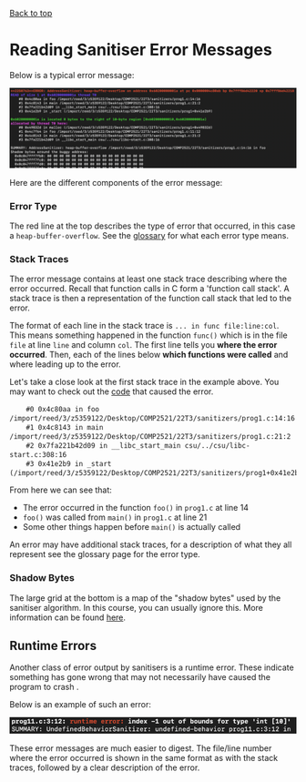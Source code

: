 [Back to top](README.md)

# Reading Sanitiser Error Messages

Below is a typical error message:

![error message](errmsg.png)

Here are the different components of the error message:

### Error Type

The red line at the top describes the type of error that occurred, in this case a `heap-buffer-overflow`. See the [glossary](/glossary) for what each error type means.


### Stack Traces

The error message contains at least one stack trace describing where the error occurred. Recall that function calls in C form a 'function call stack'. A stack trace is then a representation of the function call stack that led to the error.  

The format of each line in the stack trace is `... in func file:line:col`. This means something happened in the function `func()` which is in the file `file` at line `line` and column `col`.
The first line tells you **where the error occurred**. Then, each of the lines below **which functions were called** and where leading up to the error.

Let's take a close look at the first stack trace in the example above. You may want to check out the [code](prog1.c) that caused the error.
```
    #0 0x4c80aa in foo /import/reed/3/z5359122/Desktop/COMP2521/22T3/sanitizers/prog1.c:14:16
    #1 0x4c8143 in main /import/reed/3/z5359122/Desktop/COMP2521/22T3/sanitizers/prog1.c:21:2
    #2 0x7fa221b42d09 in __libc_start_main csu/../csu/libc-start.c:308:16
    #3 0x41e2b9 in _start (/import/reed/3/z5359122/Desktop/COMP2521/22T3/sanitizers/prog1+0x41e2b9)
```
From here we can see that:
- The error occurred in the function `foo()` in `prog1.c` at line 14
- `foo()` was called from `main()` in `prog1.c` at line 21
- Some other things happen before `main()` is actually called

An error may have additional stack traces, for a description of what they all represent see the glossary page for the error type.


### Shadow Bytes
   
The large grid at the bottom is a map of the "shadow bytes" used by the sanitiser algorithm. In this course, you can usually ignore this. More information can be found [here](https://learn.microsoft.com/en-us/cpp/sanitizers/asan-shadow-bytes).

## Runtime Errors
Another class of error output by sanitisers is a runtime error. These indicate something has gone wrong that may not necessarily have caused the program to crash
.

Below is an example of such an error:

![runtime error message](runtime.png)

These error messages are much easier to digest. The file/line number where the error occurred is shown in the same format as with the stack traces, followed by a clear description of the error.